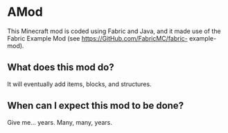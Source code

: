 # AMod

This Minecraft mod is coded using Fabric and Java, and it made use of the Fabric Example Mod (see https://GitHub.com/FabricMC/fabric-
example-mod).

## What does this mod do?

It will eventually add items, blocks, and structures.

## When can I expect this mod to be done?

Give me... years. Many, many, years.

